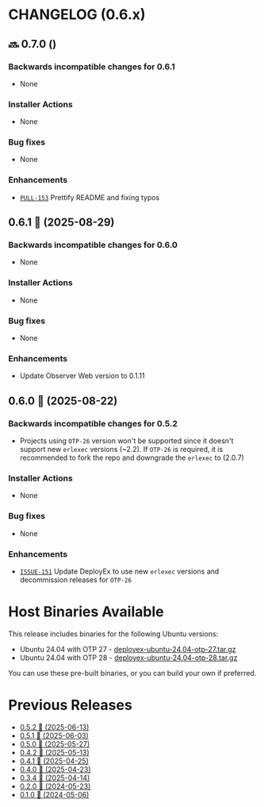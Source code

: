 # CHANGELOG (0.6.x)

## :soon: 0.7.0 ()

### Backwards incompatible changes for 0.6.1
 * None

### Installer Actions
 * None

### Bug fixes
 * None

### Enhancements
 * [`PULL-153`](https://github.com/thiagoesteves/deployex/pull/153) Prettify README and fixing typos

## 0.6.1 🚀 (2025-08-29)

### Backwards incompatible changes for 0.6.0
 * None

### Installer Actions
 * None

### Bug fixes
 * None

### Enhancements
 * Update Observer Web version to 0.1.11

## 0.6.0 🚀 (2025-08-22)

### Backwards incompatible changes for 0.5.2
 * Projects using `OTP-26` version won't be supported since it doesn't support new `erlexec` versions (~2.2). If `OTP-26` is required, it is recommended to fork the repo and downgrade the `erlexec` to (2.0.7)

### Installer Actions
 * None

### Bug fixes
 * None

### Enhancements
 * [`ISSUE-151`](https://github.com/thiagoesteves/deployex/issues/151) Update DeployEx to use new `erlexec` versions and decommission releases for `OTP-26`

# Host Binaries Available

This release includes binaries for the following Ubuntu versions:

 * Ubuntu 24.04 with OTP 27 - [deployex-ubuntu-24.04-otp-27.tar.gz](https://github.com/thiagoesteves/deployex/tree/main/devops/releases/otp-27/.tool-versions)
 * Ubuntu 24.04 with OTP 28 - [deployex-ubuntu-24.04-otp-28.tar.gz](https://github.com/thiagoesteves/deployex/tree/main/devops/releases/otp-28/.tool-versions)

 You can use these pre-built binaries, or you can build your own if preferred.

# Previous Releases
 * [0.5.2 🚀 (2025-06-13)](https://github.com/thiagoesteves/deployex/blob/0.5.2/CHANGELOG.md)
 * [0.5.1 🚀 (2025-06-03)](https://github.com/thiagoesteves/deployex/blob/0.5.1/CHANGELOG.md)
 * [0.5.0 🚀 (2025-05-27)](https://github.com/thiagoesteves/deployex/blob/0.5.0/CHANGELOG.md)
 * [0.4.2 🚀 (2025-05-13)](https://github.com/thiagoesteves/deployex/blob/0.4.2/CHANGELOG.md)
 * [0.4.1 🚀 (2025-04-25)](https://github.com/thiagoesteves/deployex/blob/0.4.1/CHANGELOG.md)
 * [0.4.0 🚀 (2025-04-23)](https://github.com/thiagoesteves/deployex/blob/0.4.0/CHANGELOG.md)
 * [0.3.4 🚀 (2025-04-14)](https://github.com/thiagoesteves/deployex/blob/0.3.4/CHANGELOG.md)
 * [0.2.0 🚀 (2024-05-23)](https://github.com/thiagoesteves/deployex/blob/0.2.0/CHANGELOG.md)
 * [0.1.0 🚀 (2024-05-06)](https://github.com/thiagoesteves/deployex/blob/0.1.0/changelog.md)